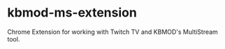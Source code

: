 kbmod-ms-extension
==================

Chrome Extension for working with Twitch TV and KBMOD's MultiStream tool.
